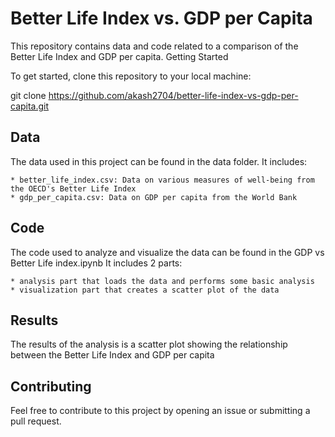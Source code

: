 # Better Life Index vs. GDP per Capita

This repository contains data and code related to a comparison of the Better Life Index and GDP per capita.
Getting Started

To get started, clone this repository to your local machine:


git clone https://github.com/akash2704/better-life-index-vs-gdp-per-capita.git

## Data

The data used in this project can be found in the data folder. It includes:

    * better_life_index.csv: Data on various measures of well-being from the OECD's Better Life Index
    * gdp_per_capita.csv: Data on GDP per capita from the World Bank

## Code

The code used to analyze and visualize the data can be found in the GDP vs Better Life index.ipynb It includes 2 parts:

    * analysis part that loads the data and performs some basic analysis
    * visualization part that creates a scatter plot of the data

## Results

The results of the analysis is a scatter plot showing the relationship between the Better Life Index and GDP per capita

## Contributing

Feel free to contribute to this project by opening an issue or submitting a pull request.

